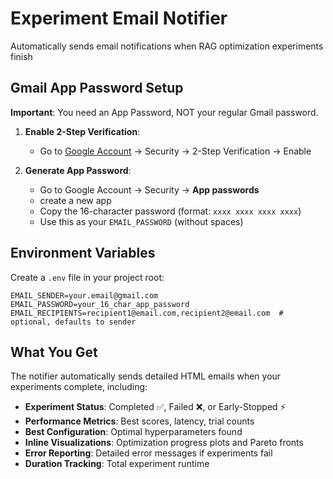 # Experiment Email Notifier

Automatically sends email notifications when RAG optimization experiments finish

## Gmail App Password Setup

**Important**: You need an App Password, NOT your regular Gmail password.

1. **Enable 2-Step Verification**:
   - Go to [Google Account](https://myaccount.google.com/) → Security → 2-Step Verification → Enable

2. **Generate App Password**:
   - Go to Google Account → Security → **App passwords**
   - create a new app 
   - Copy the 16-character password (format: `xxxx xxxx xxxx xxxx`)
   - Use this as your `EMAIL_PASSWORD` (without spaces)

## Environment Variables

Create a `.env` file in your project root:

```env
EMAIL_SENDER=your.email@gmail.com
EMAIL_PASSWORD=your_16_char_app_password
EMAIL_RECIPIENTS=recipient1@email.com,recipient2@email.com  # optional, defaults to sender
```

## What You Get

The notifier automatically sends detailed HTML emails when your experiments complete, including:

- **Experiment Status**: Completed ✅, Failed ❌, or Early-Stopped ⚡
- **Performance Metrics**: Best scores, latency, trial counts
- **Best Configuration**: Optimal hyperparameters found
- **Inline Visualizations**: Optimization progress plots and Pareto fronts
- **Error Reporting**: Detailed error messages if experiments fail
- **Duration Tracking**: Total experiment runtime

